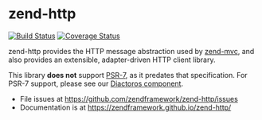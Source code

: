 # zend-http

[![Build Status](https://secure.travis-ci.org/zendframework/zend-http.svg?branch=master)](https://secure.travis-ci.org/zendframework/zend-http)
[![Coverage Status](https://coveralls.io/repos/github/zendframework/zend-http/badge.svg?branch=master)](https://coveralls.io/github/zendframework/zend-http?branch=master)

zend-http provides the HTTP message abstraction used by
[zend-mvc](https://docs.zendframework.com/zend-mvc/), and also provides an
extensible, adapter-driven HTTP client library.

This library **does not** support [PSR-7](http://www.php-fig.org/psr/psr-7), as
it predates that specification. For PSR-7 support, please see our
[Diactoros component](https://docs.zendframework.com/zend-diactoros/).

- File issues at https://github.com/zendframework/zend-http/issues
- Documentation is at https://zendframework.github.io/zend-http/
